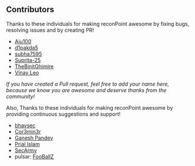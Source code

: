 ## Contributors

Thanks to these individuals for making reconPoint awesome by fixing bugs, resolving issues and by creating PR!

* [Aju100](https://github.com/Aju100)
* [d1pakda5](https://github.com/d1pakda5)
* [subha7595](https://github.com/subha7595)
* [Suprita-25](https://github.com/Suprita-25)
* [TheBinitGhimire](https://github.com/TheBinitGhimire)
* [Vinay Leo](https://github.com/vinaynm)

*If you have created a Pull request, feel free to add your name here, because we know you are awesome and deserve thanks from the community!*


Also, Thanks to these individuals for making reconPoint awesome by providing continuous suggestions and support!

* [bhavsec](https://twitter.com/bhavsec)
* [Cor3min3r](https://linkedin.com/in/cor3min3r)
* [Ganesh Pandey](https://github.com/GaneshPandey)
* [Prial Islam](https://github.com/prial261)
* [SecArmy](https://twitter.com/secarmyofficial)
* pulsar: [FooBallZ](https://github.com/FooBallZ/pulsar)
